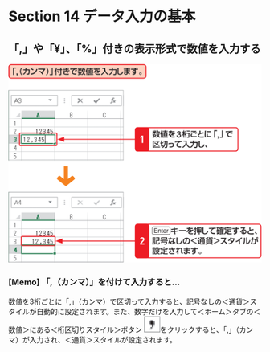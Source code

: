 # Section 14 データ入力の基本

## 「,」や「&yen;」、「&#37;」付きの表示形式で数値を入力する

![](001.png)

### [Memo] 「,（カンマ）」を付けて入力すると…

数値を3桁ごとに「,」（カンマ）で区切って入力すると、記号なしの＜通貨＞スタイルが自動的に設定されます。また、数字だけを入力して＜ホーム＞タブの＜数値＞にある＜桁区切りスタイル＞ボタン ![](icon_comma.png)をクリックすると、「,」（カンマ）が入力され、＜通貨＞スタイルが設定されます。

